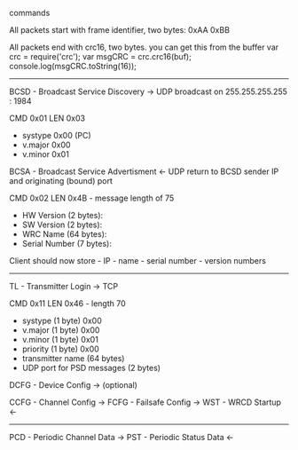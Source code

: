 
commands

All packets start with frame identifier, two bytes: 0xAA 0xBB

All packets end with crc16, two bytes. you can get this from the buffer
 var crc = require('crc');
 var msgCRC = crc.crc16(buf);
 console.log(msgCRC.toString(16));

---

BCSD - Broadcast Service Discovery ->
 UDP broadcast on 255.255.255.255 : 1984

 CMD     0x01
 LEN     0x03
 * systype 0x00 (PC)
 * v.major 0x00
 * v.minor 0x01


BCSA - Broadcast Service Advertisment <-
 UDP return to BCSD sender IP and originating (bound) port

 CMD     0x02
 LEN     0x4B - message length of 75
 * HW Version (2 bytes):
 * SW Version (2 bytes):
 * WRC Name (64 bytes):
 * Serial Number (7 bytes):

 Client should now store
     - IP
     - name
     - serial number
     - version numbers

---

TL - Transmitter Login ->
 TCP

 CMD     0x11
 LEN     0x46 - length 70
 * systype (1 byte)  0x00
 * v.major (1 byte)  0x00
 * v.minor (1 byte)  0x01
 * priority (1 byte) 0x00
 * transmitter name (64 bytes)
 * UDP port for PSD messages (2 bytes)

DCFG - Device Config -> (optional)


CCFG - Channel Config ->
FCFG - Failsafe Config ->
WST - WRCD Startup <-

---

PCD - Periodic Channel Data ->
PST - Periodic Status Data <-
